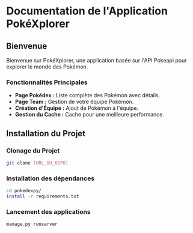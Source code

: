 # Documentation de l'Application PokéXplorer

## Bienvenue
Bienvenue sur PokéXplorer, une application basée sur l'API Pokeapi pour explorer le monde des Pokémon.

### Fonctionnalités Principales
- **Page Pokédex :** Liste complète des Pokémon avec détails.
- **Page Team :** Gestion de votre équipe Pokémon.
- **Création d'Équipe :** Ajout de Pokémon à l'équipe.
- **Gestion du Cache :** Cache pour une meilleure performance.

## Installation du Projet

### Clonage du Projet
```bash
git clone [URL_DU_REPO]
```

### Installation des dépendances
```bash
cd pokedexpy/
install -r requirements.txt
```
### Lancement des applications
```bash
manage.py runserver
```
